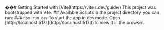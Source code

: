 ��#   G e t t i n g   S t a r t e d   w i t h   [ V i t e ] ( h t t p s : / / v i t e j s . d e v / g u i d e / ) 
 
 
 
 T h i s   p r o j e c t   w a s   b o o t s t r a p p e d   w i t h   V i t e . 
 
 
 
 # #   A v a i l a b l e   S c r i p t s 
 
 
 
 I n   t h e   p r o j e c t   d i r e c t o r y ,   y o u   c a n   r u n : 
 
 
 
 # # #   ` n p m   r u n   d e v ` 
 
 
 
 T o   s t a r t   t h e   a p p   i n   d e v   m o d e . \ 
 
 O p e n   [ h t t p : / / l o c a l h o s t : 5 1 7 3 ] ( h t t p : / / l o c a l h o s t : 5 1 7 3 )   t o   v i e w   i t   i n   t h e   b r o w s e r . 
 
 
